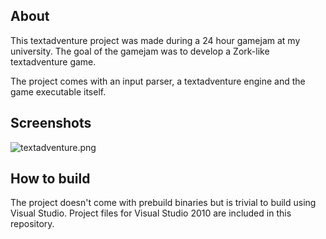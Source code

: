 ## About ##

This textadventure project was made during a 24 hour gamejam at my university.
The goal of the gamejam was to develop a Zork-like textadventure game.

The project comes with an input parser, a textadventure engine and the game executable itself.

## Screenshots ##

![textadventure.png](https://bitbucket.org/repo/zXKM4b/images/2221565202-textadventure.png)

## How to build ##

The project doesn't come with prebuild binaries but is trivial to build using Visual Studio.
Project files for Visual Studio 2010 are included in this repository.
